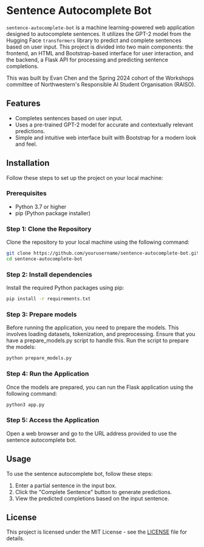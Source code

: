 # Sentence Autocomplete Bot

`sentence-autocomplete-bot` is a machine learning-powered web application designed to autocomplete sentences. It utilizes the GPT-2 model from the Hugging Face `transformers` library to predict and complete sentences based on user input. This project is divided into two main components: the frontend, an HTML and Bootstrap-based interface for user interaction, and the backend, a Flask API for processing and predicting sentence completions.

This was built by Evan Chen and the Spring 2024 cohort of the Workshops committee of Northwestern's Responsible AI Student Organisation (RAISO).

## Features

- Completes sentences based on user input.
- Uses a pre-trained GPT-2 model for accurate and contextually relevant predictions.
- Simple and intuitive web interface built with Bootstrap for a modern look and feel.

## Installation

Follow these steps to set up the project on your local machine:

### Prerequisites

- Python 3.7 or higher
- pip (Python package installer)

### Step 1: Clone the Repository

Clone the repository to your local machine using the following command:

```bash
git clone https://github.com/yourusername/sentence-autocomplete-bot.git
cd sentence-autocomplete-bot
```

### Step 2: Install dependencies

Install the required Python packages using pip:

```bash
pip install -r requirements.txt
```

### Step 3: Prepare models

Before running the application, you need to prepare the models. This involves loading datasets, tokenization, and preprocessing. Ensure that you have a prepare_models.py script to handle this. Run the script to prepare the models:

```bash
python prepare_models.py
```

### Step 4: Run the Application

Once the models are prepared, you can run the Flask application using the following command:

```bash
python3 app.py
```

### Step 5: Access the Application

Open a web browser and go to the URL address provided to use the sentence autocomplete bot.

## Usage

To use the sentence autocomplete bot, follow these steps:

1. Enter a partial sentence in the input box.
2. Click the "Complete Sentence" button to generate predictions.
3. View the predicted completions based on the input sentence.

## License

This project is licensed under the MIT License - see the [LICENSE](LICENSE) file for details.